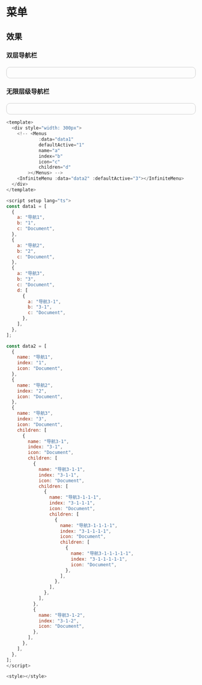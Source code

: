 # 菜单
## 效果
### 双层导航栏
<div style="padding:1em; border:1px solid #ccc;border-radius:10px;margin-top:20px;">
 <xs-menus
			:data="data1"
			defaultActive="1"
			name="a"
			index="b"
			icon="c"
			children="d"
		></xs-menus>
</div>

### 无限层级导航栏
<div style="padding:1em; border:1px solid #ccc;border-radius:10px;margin-top:20px;">
  <xs-infinite-menu :data="data2" :defaultActive="3"></xs-infinite-menu>
</div>

<script setup>
  const data1 = [
  {
    a: "导航1",
    b: "1",
    c: "Document",
  },
  {
    a: "导航2",
    b: "2",
    c: "Document",
  },
  {
    a: "导航3",
    b: "3",
    c: "Document",
    d: [
      {
        a: "导航3-1",
        b: "3-1",
        c: "Document",
      },
    ],
  },
];
const data2 = [
  {
    name: "导航1",
    index: "1",
    icon: "Document",
  },
  {
    name: "导航2",
    index: "2",
    icon: "Document",
  },
  {
    name: "导航3",
    index: "3",
    icon: "Document",
    children: [
      {
        name: "导航3-1",
        index: "3-1",
        icon: "Document",
        children: [
          {
            name: "导航3-1-1",
            index: "3-1-1",
            icon: "Document",
            children: [
              {
                name: "导航3-1-1-1",
                index: "3-1-1-1",
                icon: "Document",
                children: [
                  {
                    name: "导航3-1-1-1-1",
                    index: "3-1-1-1-1",
                    icon: "Document",
                    children: [
                      {
                        name: "导航3-1-1-1-1-1",
                        index: "3-1-1-1-1-1",
                        icon: "Document",
                      },
                    ],
                  },
                ],
              },
            ],
          },
          {
            name: "导航3-1-2",
            index: "3-1-2",
            icon: "Document",
          },
        ],
      },
    ],
  },
];

</script>


```js
<template>
  <div style="width: 300px">
    <!-- <Menus
			:data="data1"
			defaultActive="1"
			name="a"
			index="b"
			icon="c"
			children="d"
		></Menus> -->
    <InfiniteMenu :data="data2" :defaultActive="3"></InfiniteMenu>
  </div>
</template>

<script setup lang="ts">
const data1 = [
  {
    a: "导航1",
    b: "1",
    c: "Document",
  },
  {
    a: "导航2",
    b: "2",
    c: "Document",
  },
  {
    a: "导航3",
    b: "3",
    c: "Document",
    d: [
      {
        a: "导航3-1",
        b: "3-1",
        c: "Document",
      },
    ],
  },
];

const data2 = [
  {
    name: "导航1",
    index: "1",
    icon: "Document",
  },
  {
    name: "导航2",
    index: "2",
    icon: "Document",
  },
  {
    name: "导航3",
    index: "3",
    icon: "Document",
    children: [
      {
        name: "导航3-1",
        index: "3-1",
        icon: "Document",
        children: [
          {
            name: "导航3-1-1",
            index: "3-1-1",
            icon: "Document",
            children: [
              {
                name: "导航3-1-1-1",
                index: "3-1-1-1",
                icon: "Document",
                children: [
                  {
                    name: "导航3-1-1-1-1",
                    index: "3-1-1-1-1",
                    icon: "Document",
                    children: [
                      {
                        name: "导航3-1-1-1-1-1",
                        index: "3-1-1-1-1-1",
                        icon: "Document",
                      },
                    ],
                  },
                ],
              },
            ],
          },
          {
            name: "导航3-1-2",
            index: "3-1-2",
            icon: "Document",
          },
        ],
      },
    ],
  },
];
</script>

<style></style>

```
